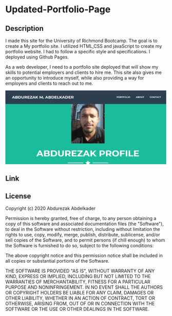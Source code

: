 # Updated-Portfolio-Page
## Description
I made this site for the University of Richmond Bootcamp. The goal is to create a My portfolio site. I utilized HTML,CSS and javaScript to create my portfolio website. I had to follow a specific style and specifications. I deployed using Github Pages.

As a web developer, I need to a portfolio site deployed that will show my skills to potential employers and clients to hire me. This site also gives me an opportunity to introduce myself, while also providing a way for employers and clients to reach out to me.

![alternativetext](assets/img/prof.jpg)
## Link
<a href=" https://abdurezakmussa.github.io/Updated-Portfolio-Page/"></a>


## License
Copyright (c) 2020 Abdurezak Abdelkader

Permission is hereby granted, free of charge, to any person obtaining a copy of this software and associated documentation files (the "Software"), to deal in the Software without restriction, including without limitation the rights to use, copy, modify, merge, publish, distribute, sublicense, and/or sell copies of the Software, and to permit persons (if chill enough) to whom the Software is furnished to do so, subject to the following conditions:

The above copyright notice and this permission notice shall be included in all copies or substantial portions of the Software.

THE SOFTWARE IS PROVIDED "AS IS", WITHOUT WARRANTY OF ANY KIND, EXPRESS OR IMPLIED, INCLUDING BUT NOT LIMITED TO THE WARRANTIES OF MERCHANTABILITY, FITNESS FOR A PARTICULAR PURPOSE AND NONINFRINGEMENT. IN NO EVENT SHALL THE AUTHORS OR COPYRIGHT HOLDERS BE LIABLE FOR ANY CLAIM, DAMAGES OR OTHER LIABILITY, WHETHER IN AN ACTION OF CONTRACT, TORT OR OTHERWISE, ARISING FROM, OUT OF OR IN CONNECTION WITH THE SOFTWARE OR THE USE OR OTHER DEALINGS IN THE SOFTWARE.